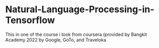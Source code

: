 # Natural-Language-Processing-in-Tensorflow
This in one of the course i took from coursera (provided by Bangkit Academy 2022 by Google, GoTo, and Traveloka
